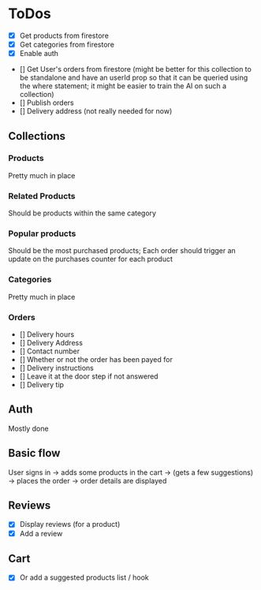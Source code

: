 # ToDos

- [x] Get products from firestore
- [x] Get categories from firestore
- [x] Enable auth
- [] Get User's orders from firestore (might be better for this collection to be standalone and have an userId prop so that it can be queried using the where statement; it might be easier to train the AI on such a collection)
- [] Publish orders
- [] Delivery address (not really needed for now)

## Collections

### Products

Pretty much in place

### Related Products

Should be products within the same category

### Popular products

Should be the most purchased products; Each order should trigger an update on the purchases counter for each product

### Categories

Pretty much in place

### Orders

- [] Delivery hours
- [] Delivery Address
- [] Contact number
- [] Whether or not the order has been payed for
- [] Delivery instructions
- [] Leave it at the door step if not answered
- [] Delivery tip

## Auth

Mostly done

## Basic flow

User signs in -> adds some products in the cart -> (gets a few suggestions) -> places the order -> order details are displayed

## Reviews

- [x] Display reviews (for a product)
- [x] Add a review

## Cart

<!-- - [] Inside the cart show some suggested products -->

- [x] Or add a suggested products list / hook
